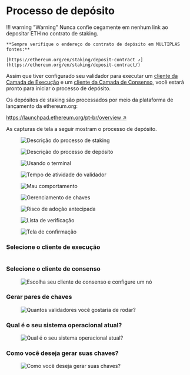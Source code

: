 # Processo de depósito

!!! warning "Warning"
    Nunca confie cegamente em nenhum link ao depositar ETH no contrato de staking.

    **Sempre verifique o endereço do contrato de depósito em MULTIPLAS fontes:**

    [https://ethereum.org/en/staking/deposit-contract ↗](https://ethereum.org/en/staking/deposit-contract/)

Assim que tiver configurado seu validador para executar um [cliente da Camada de Execução](/pt/validator-clients/execution-clients) e um [cliente da Camada de Consenso](/pt/validator-clients/consensus-clients), você estará pronto para iniciar o processo de depósito.

Os depósitos de staking são processados por meio da plataforma de lançamento da ethereum.org:

[https://launchpad.ethereum.org/pt-br/overview ↗](https://launchpad.ethereum.org/pt-br/overview)

As capturas de tela a seguir mostram o processo de depósito.

<figure><img src="/assets/lang/pt/Screenshot 2023-06-25 at 16-30-47 Recomendações.png" alt="Descrição do processo de staking"><figcaption></figcaption></figure>

<figure><img src="/assets/lang/pt/Screenshot 2023-06-25 at 16-32-55 Recomendações.png" alt="Descrição do processo de depósito"><figcaption></figcaption></figure>



<figure><img src="/assets/lang/pt/Screenshot 2023-06-25 at 16-33-30 Recomendações.png" alt="Usando o terminal"><figcaption></figcaption></figure>



<figure><img src="/assets/lang/pt/4 Uptime.png" alt="Tempo de atividade do validador"><figcaption></figcaption></figure>



<figure><img src="/assets/lang/pt/5.png" alt="Mau comportamento"><figcaption></figcaption></figure>



<figure><img src="/assets/lang/pt/6.png" alt="Gerenciamento de chaves"><figcaption></figcaption></figure>





<figure><img src="/assets/lang/pt/7.png" alt="Risco de adoção antecipada"><figcaption></figcaption></figure>



<figure><img src="/assets/lang/pt/8.png" alt="Lista de verificação"><figcaption></figcaption></figure>



<figure><img src="/assets/lang/pt/9.png" alt="Tela de confirmação"><figcaption></figcaption></figure>



### Selecione o cliente de execução

<figure><img src="/assets/lang/pt/Screenshot 2023-06-25 at 16-37-38 Escolher cliente execução.png" alt=""><figcaption></figcaption></figure>



### Selecione o cliente de consenso

<figure><img src="/assets/lang/pt/Screenshot 2023-06-25 at 16-38-46 Escolher cliente consenso.png" alt="Escolha seu cliente de consenso e configure um nó"><figcaption></figcaption></figure>



### Gerar pares de chaves

<figure><img src="/assets/lang/pt/Screenshot 2023-06-25 at 16-39-21 Gerar pares de chaves.png" alt="Quantos validadores você gostaria de rodar?"><figcaption></figcaption></figure>

### Qual é o seu sistema operacional atual?

<figure><img src="/assets/lang/pt/Screenshot 2023-06-25 at 16-39-53 Gerar pares de chaves.png" alt="Qual é o seu sistema operacional atual?"><figcaption></figcaption></figure>



### Como você deseja gerar suas chaves?

<figure><img src="/assets/lang/pt/Screenshot 2023-06-25 at 16-43-47 Gerar pares de chaves.png" alt="Como você deseja gerar suas chaves?"><figcaption></figcaption></figure>









